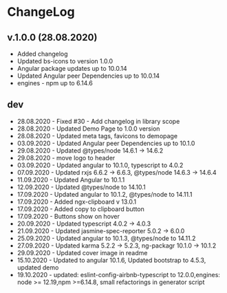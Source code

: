 # ChangeLog

## v.1.0.0 (28.08.2020)

* Added changelog
* Updated bs-icons to version 1.0.0
* Angular package updates up to 10.0.14
* Updated Angular peer Dependencies up to 10.0.14
* engines - npm up to 6.14.6

## dev

* 28.08.2020 - Fixed #30 - Add changelog in library scope
* 28.08.2020 - Updated Demo Page to 1.0.0 version
* 28.08.2020 - Updated meta tags, favicons to demopage
* 03.09.2020 - Updated Angular peer Dependencies up to 10.1.0
* 29.08.2020 - Updated @types/node  14.6.1  →  14.6.2
* 29.08.2020 - move logo to header
* 03.09.2020 - Updated angular to 10.1.0, typescript to 4.0.2
* 07.09.2020 - Updated rxjs 6.6.2  → 6.6.3, @types/node  14.6.3  →  14.6.4
* 11.09.2020 - Updated Angular to 10.1.1
* 12.09.2020 - Updated @types/node to 14.10.1
* 17.09.2020 - Updated angular to 10.1.2, @types/node to 14.11.1
* 17.09.2020 - Added ngx-clipboard v 13.0.1
* 17.09.2020 - Added copy to clipboard button
* 17.09.2020 - Buttons show on hover
* 20.09.2020 - Updated typescript 4.0.2  →  4.0.3
* 21.09.2020 - Updated jasmine-spec-reporter  5.0.2  →  6.0.0
* 25.09.2020 - Updated angular to 10.1.3, @types/node to 14.11.2
* 27.09.2020 - Updated  karma 5.2.2 → 5.2.3, ng-packagr 10.1.0 → 10.1.2
* 29.09.2020 - Updated cover image in readme
* 15.10.2020 - Updated to angular 10.1.6, Updated bootstrap to 4.5.3, updated demo
* 19.10.2020 - updated: eslint-config-airbnb-typescript to 12.0.0,engines: node >= 12.19,npm >=6.14.8, small refactorings in generator script
